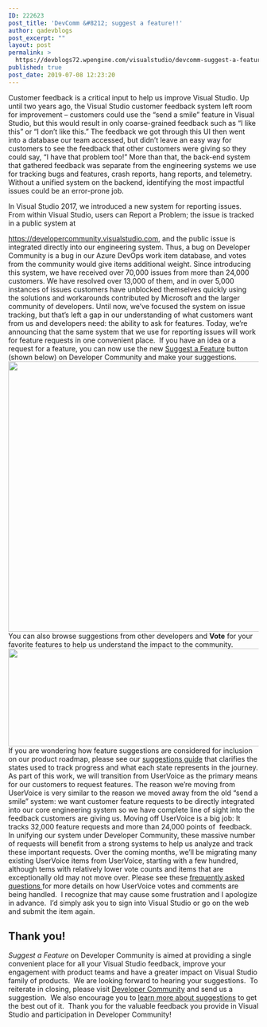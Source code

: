 ```yaml
---
ID: 222623
post_title: 'DevComm &#8212; suggest a feature!!'
author: qadevblogs
post_excerpt: ""
layout: post
permalink: >
  https://devblogs72.wpengine.com/visualstudio/devcomm-suggest-a-feature/
published: true
post_date: 2019-07-08 12:23:20
---
```

<p class="">
  Customer feedback is a critical input to help us improve Visual Studio. Up until two years ago, the Visual Studio customer feedback system left room for improvement – customers could use the “send a smile” feature in Visual Studio, but this would result in only coarse-grained feedback such as “I like this” or “I don’t like this.” The feedback we got through this UI then went into a database our team accessed, but didn’t leave an easy way for customers to see the feedback that other customers were giving so they could say, “I have that problem too!” More than that, the back-end system that gathered feedback was separate from the engineering systems we use for tracking bugs and features, crash reports, hang reports, and telemetry. Without a unified system on the backend, identifying the most impactful issues could be an error-prone job.
</p> In Visual Studio 2017, we introduced a new system for reporting issues. From within Visual Studio, users can Report a Problem; the issue is tracked in a public system at 

<a href="https://developercommunity.visualstudio.com/" target="_blank" rel="noopener noreferrer">https://developercommunity.visualstudio.com</a>, and the public issue is integrated directly into our engineering system. Thus, a bug on Developer Community is a bug in our Azure DevOps work item database, and votes from the community would give items additional weight. Since introducing this system, we have received over 70,000 issues from more than 24,000 customers. We have resolved over 13,000 of them, and in over 5,000 instances of issues customers have unblocked themselves quickly using the solutions and workarounds contributed by Microsoft and the larger community of developers. Until now, we’ve focused the system on issue tracking, but that’s left a gap in our understanding of what customers want from us and developers need: the ability to ask for features. Today, we’re announcing that the same system that we use for reporting issues will work for feature requests in one convenient place.  If you have an idea or a request for a feature, you can now use the new <a href="https://aka.ms/vs-suggest" target="_blank" rel="noopener noreferrer">Suggest a Feature</a> button (shown below) on Developer Community and make your suggestions. <a href="https://msdnshared.blob.core.windows.net/media/2018/10/suggestafeature.png" data-featherlight="image"><img class="alignnone size-full wp-image-19305" src="https://msdnshared.blob.core.windows.net/media/2018/10/suggestafeature.png" alt="" width="1397" height="543" /></a> You can also browse suggestions from other developers and **Vote** for your favorite features to help us understand the impact to the community. <a href="https://msdnshared.blob.core.windows.net/media/2018/10/featureitem-1024x228.png" data-featherlight="image"><img class="alignnone size-large wp-image-19315" src="https://msdnshared.blob.core.windows.net/media/2018/10/featureitem-1024x228.png" alt="" width="879" height="196" /></a> If you are wondering how feature suggestions are considered for inclusion on our product roadmap, please see our <a href="https://docs.microsoft.com/en-us/visualstudio/ide/suggest-a-feature?view=vs-2017" target="_blank" rel="noopener noreferrer">suggestions guide</a> that clarifies the states used to track progress and what each state represents in the journey. As part of this work, we will transition from UserVoice as the primary means for our customers to request features. The reason we’re moving from UserVoice is very similar to the reason we moved away from the old “send a smile” system: we want customer feature requests to be directly integrated into our core engineering system so we have complete line of sight into the feedback customers are giving us. Moving off UserVoice is a big job: It tracks 32,000 feature requests and more than 24,000 points of  feedback. In unifying our system under Developer Community, these massive number of requests will benefit from a strong systems to help us analyze and track these important requests. Over the coming months, we’ll be migrating many existing UserVoice items from UserVoice, starting with a few hundred, although tems with relatively lower vote counts and items that are exceptionally old may not move over. Please see these <a href="https://docs.microsoft.com/en-us/visualstudio/ide/suggest-a-feature?view=vs-2017" target="_blank" rel="noopener noreferrer">frequently asked questions </a>for more details on how UserVoice votes and comments are being handled.  I recognize that may cause some frustration and I apologize in advance.  I’d simply ask you to sign into Visual Studio or go on the web and submit the item again. 
## Thank you!

*Suggest a Feature* on Developer Community is aimed at providing a single convenient place for all your Visual Studio feedback, improve your engagement with product teams and have a greater impact on Visual Studio family of products.  We are looking forward to hearing your suggestions.  To reiterate in closing, please visit <a href="https://aka.ms/vs-suggest" target="_blank" rel="noopener noreferrer">Developer Community</a> and send us a suggestion.  We also encourage you to <a href="https://review.docs.microsoft.com/en-us/visualstudio/ide/suggest-a-feature?view=vs-2017" target="_blank" rel="noopener noreferrer">learn more about suggestions</a> to get the best out of it.  Thank you for the valuable feedback you provide in Visual Studio and participation in Developer Community!